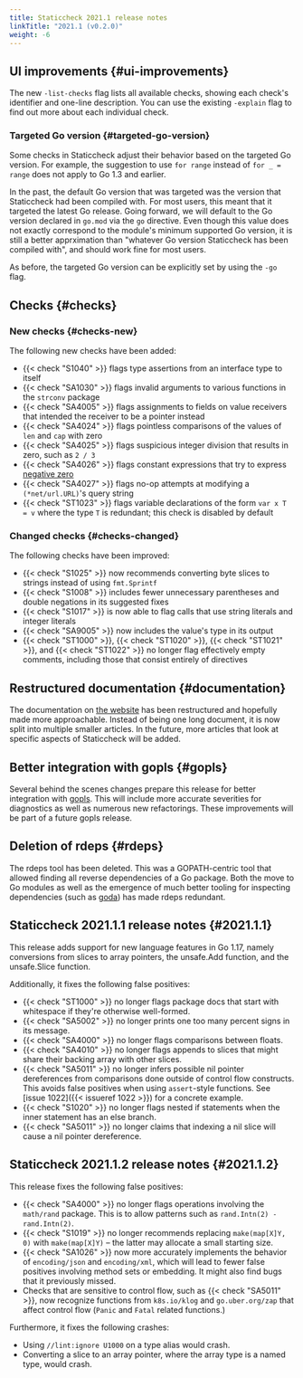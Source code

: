 ```yaml
---
title: Staticcheck 2021.1 release notes
linkTitle: "2021.1 (v0.2.0)"
weight: -6
---
```


## UI improvements {#ui-improvements}

The new `-list-checks` flag lists all available checks, showing each check's identifier and one-line description.
You can use the existing `-explain` flag to find out more about each individual check.

### Targeted Go version {#targeted-go-version}

Some checks in Staticcheck adjust their behavior based on the targeted Go version. For example, the suggestion to use `for range` instead of `for _ = range` does not apply to Go 1.3 and earlier.

In the past, the default Go version that was targeted was the version that Staticcheck had been compiled with. For most users, this meant that it targeted the latest Go release.
Going forward, we will default to the Go version declared in `go.mod` via the `go` directive.
Even though this value does not exactly correspond to the module's minimum supported Go version, it is still a better apprximation than "whatever Go version Staticcheck has been compiled with",
and should work fine for most users.

As before, the targeted Go version can be explicitly set by using the `-go` flag.

## Checks {#checks}

### New checks {#checks-new}

The following new checks have been added:

- {{< check "S1040"  >}} flags type assertions from an interface type to itself
- {{< check "SA1030" >}} flags invalid arguments to various functions in the `strconv` package
- {{< check "SA4005" >}} flags assignments to fields on value receivers that intended the receiver to be a pointer instead
- {{< check "SA4024" >}} flags pointless comparisons of the values of `len` and `cap` with zero
- {{< check "SA4025" >}} flags suspicious integer division that results in zero, such as `2 / 3`
- {{< check "SA4026" >}} flags constant expressions that try to express [negative zero](https://en.wikipedia.org/wiki/Signed_zero)
- {{< check "SA4027" >}} flags no-op attempts at modifying a `(*net/url.URL)`'s query string
- {{< check "ST1023" >}} flags variable declarations of the form `var x T = v` where the type `T` is redundant; this check is disabled by default


### Changed checks {#checks-changed}

The following checks have been improved:

- {{< check "S1025"  >}} now recommends converting byte slices to strings instead of using `fmt.Sprintf`
- {{< check "S1008"  >}} includes fewer unnecessary parentheses and double negations in its suggested fixes
- {{< check "S1017"  >}} is now able to flag calls that use string literals and integer literals
- {{< check "SA9005" >}} now includes the value's type in its output
- {{< check "ST1000" >}}, {{< check "ST1020" >}}, {{< check "ST1021" >}}, and {{< check "ST1022" >}} no longer flag effectively empty comments, including those that consist entirely of directives

## Restructured documentation {#documentation}

The documentation on [the website](https://staticcheck.io) has been restructured and hopefully made more approachable.
Instead of being one long document, it is now split into multiple smaller articles.
In the future, more articles that look at specific aspects of Staticcheck will be added.

## Better integration with gopls {#gopls}

Several behind the scenes changes prepare this release for better integration with [gopls](https://github.com/golang/tools/blob/master/gopls/README.md).
This will include more accurate severities for diagnostics as well as numerous new refactorings.
These improvements will be part of a future gopls release.

## Deletion of rdeps {#rdeps}

The rdeps tool has been deleted.
This was a GOPATH-centric tool that allowed finding all reverse dependencies of a Go package.
Both the move to Go modules as well as the emergence of much better tooling for inspecting dependencies (such as [goda](https://github.com/loov/goda)) has made rdeps redundant.

## Staticcheck 2021.1.1 release notes {#2021.1.1}

This release adds support for new language features in Go 1.17,
namely conversions from slices to array pointers,
the unsafe.Add function,
and the unsafe.Slice function.

Additionally, it fixes the following false positives:

- {{< check "ST1000" >}} no longer flags package docs that start with whitespace if they're otherwise well-formed.
- {{< check "SA5002" >}} no longer prints one too many percent signs in its message.
- {{< check "SA4000" >}} no longer flags comparisons between floats.
- {{< check "SA4010" >}} no longer flags appends to slices that might share their backing array with other slices.
- {{< check "SA5011" >}} no longer infers possible nil pointer dereferences from comparisons done outside of control flow constructs.
  This avoids false positives when using `assert`-style functions.
  See [issue 1022]({{< issueref 1022 >}}) for a concrete example.
- {{< check "S1020"  >}} no longer flags nested if statements when the inner statement has an else branch.
- {{< check "SA5011" >}} no longer claims that indexing a nil slice will cause a nil pointer dereference.

## Staticcheck 2021.1.2 release notes {#2021.1.2}

This release fixes the following false positives:

- {{< check "SA4000" >}} no longer flags operations involving the `math/rand` package. This is to allow patterns such as `rand.Intn(2) - rand.Intn(2)`.
- {{< check "S1019" >}} no longer recommends replacing `make(map[X]Y, 0)` with `make(map[X]Y)` – the latter may allocate a small starting size.
- {{< check "SA1026" >}} now more accurately implements the behavior of `encoding/json` and `encoding/xml`, which will lead to fewer false positives involving method sets or embedding.
  It might also find bugs that it previously missed.
- Checks that are sensitive to control flow, such as {{< check "SA5011" >}}, now recognize functions from `k8s.io/klog` and `go.uber.org/zap` that affect control flow (`Panic` and `Fatal` related functions.)

Furthermore, it fixes the following crashes:

- Using `//lint:ignore U1000` on a type alias would crash.
- Converting a slice to an array pointer, where the array type is a named type, would crash.
